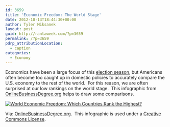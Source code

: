 ```yaml
---
id: 3659
title: 'Economic Freedom: The World Stage'
date: 2012-10-13T18:44:30+00:00
author: Tyler Miksanek
layout: post
guid: http://rantaweek.com/?p=3659
permalink: /?p=3659
pdrp_attributionLocation:
  - caption
categories:
  - Economy
---
```

Economics have been a large focus of this [election season](http://www.onlinecolleges.net/2012/10/10/20-eye-opening-open-courses-for-election-season/), but Americans often become too caught up in domestic policies to accurately compare the U.S. economy to the rest of the world.  For this reason, we are often surprised at our low rankings on the world stage.  This infographic from [OnlineBusinessDegree.org](http://www.onlinebusinessdegree.org/2012/10/12/world-economic-freedom/) helps to draw some comparisons.

[<img src="https://s3.amazonaws.com/infographics/World-Economic-Freedom-800.jpg" alt="World Economic Freedom: Which Countries Rank the Highest?" border="0" />](http://www.onlinebusinessdegree.org/2012/10/12/world-economic-freedom/)
  
Via: [OnlineBusinessDegree.org](http://www.onlinebusinessdegree.org/2012/10/12/world-economic-freedom/).  This infographic is used under a [Creative Commons License](http://creativecommons.org/licenses/by-nc-nd/3.0/deed.en_US).